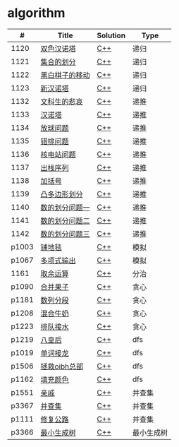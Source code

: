 # algorithm
| #     | Title                                                        | Solution                                                     | Type       |
| ----- | ------------------------------------------------------------ | ------------------------------------------------------------ | ---------- |
| 1120  | [双色汉诺塔](http://122.139.62.222:88/JudgeOnline/problem.php?id=1120) | [C++](https://github.com/houzhengzhang/algorithm/blob/master/algorithm/1120/1120.cpp) | 递归       |
| 1121  | [集合的划分](http://122.139.62.222:88/JudgeOnline/problem.php?id=1121) | [C++](https://github.com/houzhengzhang/algorithm/blob/master/algorithm/1121/1121.cpp) | 递归       |
| 1122  | [黑白棋子的移动](http://122.139.62.222:88/JudgeOnline/problem.php?id=1122) | [C++](https://github.com/houzhengzhang/algorithm/blob/master/algorithm/1122/1122.cpp) | 递归       |
| 1123  | [新汉诺塔](http://122.139.62.222:88/JudgeOnline/problem.php?id=1123) | [C++](https://github.com/houzhengzhang/algorithm/blob/master/algorithm/1123/1123.cpp) | 递归       |
| 1132  | [文科生的悲哀](http://122.139.62.222:88/JudgeOnline/problem.php?id=1132) | [C++](https://github.com/houzhengzhang/algorithm/blob/master/algorithm/1132/1132.cpp) | 递推       |
| 1133  | [汉诺塔](http://122.139.62.222:88/JudgeOnline/problem.php?id=1133) | [C++](https://github.com/houzhengzhang/algorithm/blob/master/algorithm/1133/1133.cpp) | 递推       |
| 1134  | [放球问题](http://122.139.62.222:88/JudgeOnline/problem.php?id=1134) | [C++](https://github.com/houzhengzhang/algorithm/blob/master/algorithm/1134/1134.cpp) | 递推       |
| 1135  | [错排问题](http://122.139.62.222:88/JudgeOnline/problem.php?id=1135) | [C++](https://github.com/houzhengzhang/algorithm/blob/master/algorithm/1135/1135.cpp) | 递推       |
| 1136  | [核电站问题](http://122.139.62.222:88/JudgeOnline/problem.php?id=1136) | [C++](https://github.com/houzhengzhang/algorithm/blob/master/algorithm/1136/1136.cpp) | 递推       |
| 1137  | [出栈序列](http://122.139.62.222:88/JudgeOnline/problem.php?id=1137) | [C++](https://github.com/houzhengzhang/algorithm/blob/master/algorithm/1137/1137.cpp) | 递推       |
| 1138  | [加括号](http://122.139.62.222:88/JudgeOnline/problem.php?id=1138) | [C++](https://github.com/houzhengzhang/algorithm/blob/master/algorithm/1138/1138.cpp) | 递推       |
| 1139  | [凸多边形划分](http://122.139.62.222:88/JudgeOnline/problem.php?id=1139) | [C++](https://github.com/houzhengzhang/algorithm/blob/master/algorithm/1139/1139.cpp) | 递推       |
| 1140  | [数的划分问题一](http://122.139.62.222:88/JudgeOnline/problem.php?id=1140) | [C++](https://github.com/houzhengzhang/algorithm/blob/master/algorithm/1140/1140.cpp) | 递推       |
| 1141  | [数的划分问题二](http://122.139.62.222:88/JudgeOnline/problem.php?id=1141) | [C++](https://github.com/houzhengzhang/algorithm/blob/master/algorithm/1141/1141.cpp) | 递推       |
| 1142  | [数的划分问题三](http://122.139.62.222:88/JudgeOnline/problem.php?id=1142) | [C++](https://github.com/houzhengzhang/algorithm/blob/master/algorithm/1142/1142.cpp) | 递推       |
| p1003 | [铺地毯](https://www.luogu.org/problemnew/show/P1003)        | [C++](https://github.com/houzhengzhang/algorithm/blob/master/algorithm/p1003/p1003.cpp) | 模拟       |
| p1067 | [多项式输出](https://www.luogu.org/problemnew/show/P1067)    | [C++](https://github.com/houzhengzhang/algorithm/blob/master/algorithm/p1067/p1067.cpp) | 模拟       |
| 1161  | [取余运算](http://122.139.62.222:88/JudgeOnline/problem.php?id=1161) | [C++](https://github.com/houzhengzhang/algorithm/blob/master/algorithm/1161/1161.cpp) | 分治       |
| p1090 | [合并果子](https://www.luogu.org/problemnew/show/P1090)      | [C++](https://github.com/houzhengzhang/algorithm/blob/master/algorithm/p1090/p1090.cpp) | 贪心       |
| p1181 | [数列分段](https://www.luogu.org/problemnew/show/P1181)      | [C++](https://github.com/houzhengzhang/algorithm/blob/master/algorithm/p1181/p1181.cpp) | 贪心       |
| p1208 | [混合牛奶](https://www.luogu.org/problemnew/show/P1208)      | [C++](https://github.com/houzhengzhang/algorithm/blob/master/algorithm/p1208/p1208.cpp) | 贪心       |
| p1223 | [排队接水](https://www.luogu.org/problemnew/show/P1223)      | [C++](https://github.com/houzhengzhang/algorithm/blob/master/algorithm/p1223/p1223.cpp) | 贪心       |
| p1219 | [八皇后](https://www.luogu.org/problemnew/show/P1219)        | [C++](https://github.com/houzhengzhang/algorithm/blob/master/algorithm/p1219/p1219.cpp) | dfs        |
| p1019 | [单词接龙](https://www.luogu.org/problemnew/show/P1019)      | [C++](https://github.com/houzhengzhang/algorithm/blob/master/algorithm/p1019/p1019.cpp) | dfs        |
| p1506 | [拯救oibh总部](https://www.luogu.org/problemnew/show/P1506)  | [C++](https://github.com/houzhengzhang/algorithm/blob/master/algorithm/p1506/p1506.cpp) | dfs        |
| p1162 | [填充颜色](https://www.luogu.org/problemnew/show/P1162)      | [C++](https://github.com/houzhengzhang/algorithm/blob/master/algorithm/p1162/p1162.cpp) | dfs        |
| p1551 | [亲戚](https://www.luogu.org/problemnew/show/P1551)          | [C++](https://github.com/houzhengzhang/algorithm/blob/master/algorithm/p1551/p1551.cpp) | 并查集     |
| p3367 | [并查集](https://www.luogu.org/problemnew/show/P3367)        | [C++](https://github.com/houzhengzhang/algorithm/blob/master/algorithm/p3367/p3367.cpp) | 并查集     |
| p1111 | [修复公路](https://www.luogu.org/problemnew/show/P1111)      | [C++](https://github.com/houzhengzhang/algorithm/blob/master/algorithm/p1111/p1111.cpp) | 并查集     |
| p3366 | [最小生成树](https://www.luogu.org/problemnew/show/P3366)    | [C++](https://github.com/houzhengzhang/algorithm/blob/master/algorithm/p3366/p3366.cpp) | 最小生成树 |

